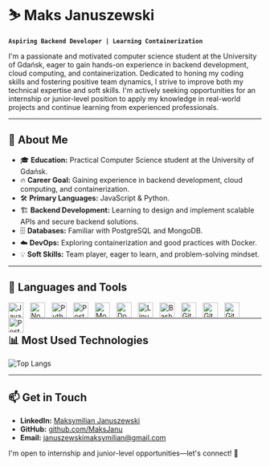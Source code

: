 # ⛷️ Maks Januszewski

**`Aspiring Backend Developer | Learning Containerization`**

I'm a passionate and motivated computer science student at the University of Gdańsk, eager to gain hands-on experience in backend development, cloud computing, and containerization. Dedicated to honing my coding skills and fostering positive team dynamics, I strive to improve both my technical expertise and soft skills. I'm actively seeking opportunities for an internship or junior-level position to apply my knowledge in real-world projects and continue learning from experienced professionals.

---

## 🚀 About Me

- 🎓 **Education:** Practical Computer Science student at the University of Gdańsk.
- 🔥 **Career Goal:** Gaining experience in backend development, cloud computing, and containerization.
- 🛠️ **Primary Languages:** JavaScript & Python.
- 🏗️ **Backend Development:** Learning to design and implement scalable APIs and secure backend solutions.
- 🗄️ **Databases:** Familiar with PostgreSQL and MongoDB.
- ☁️ **DevOps:** Exploring containerization and good practices with Docker.
- 💡 **Soft Skills:** Team player, eager to learn, and problem-solving mindset.

---

## 🧰 Languages and Tools

<img align="left" alt="JavaScript" width="30px" style="padding-right:10px;" src="https://www.svgrepo.com/show/349419/javascript.svg" />
<img align="left" alt="Node.js" width="30px" style="padding-right:10px;" src="https://cdn.jsdelivr.net/gh/devicons/devicon@latest/icons/nodejs/nodejs-original-wordmark.svg" />
<img align="left" alt="Python" width="30px" style="padding-right:10px;" src="https://www.svgrepo.com/show/374016/python.svg"/>
<img align="left" alt="PostgreSQL" width="30px" style="padding-right:10px;" src="https://www.svgrepo.com/show/354200/postgresql.svg" />
<img align="left" alt="MongoDB" width="30px" style="padding-right:10px;" src="https://cdn.jsdelivr.net/gh/devicons/devicon@latest/icons/mongodb/mongodb-original.svg" />
<img align="left" alt="Docker" width="30px" style="padding-right:10px;" src="https://cdn.jsdelivr.net/gh/devicons/devicon@latest/icons/docker/docker-original.svg" />
<img align="left" alt="Linux" width="30px" style="padding-right:10px;" src="https://www.svgrepo.com/show/354004/linux-tux.svg" />
<img align="left" alt="Bash" width="30px" style="padding-right:10px;" src="https://cdn.jsdelivr.net/gh/devicons/devicon@latest/icons/bash/bash-original.svg" />
<img align="left" alt="Git" width="30px" style="padding-right:10px;" src="https://www.svgrepo.com/show/452210/git.svg" />
<img align="left" alt="GitHub" width="30px" style="padding-right:10px;" src="https://www.svgrepo.com/show/512317/github-142.svg" />
<img align="left" alt="GitLab" width="30px" style="padding-right:10px;" src="https://www.svgrepo.com/show/448226/gitlab.svg" />
<img align="left" alt="Postman" width="30px" style="padding-right:10px;" src="https://cdn.jsdelivr.net/gh/devicons/devicon@latest/icons/postman/postman-original.svg" />

<br />

---

## 📊 Most Used Technologies

![Top Langs](https://github-readme-stats.vercel.app/api/top-langs/?username=MaksJanu&layout=compact&theme=ocean_dark)

---

## 📫 Get in Touch

- **LinkedIn:** [Maksymilian Januszewski](https://www.linkedin.com/in/maksymilian-januszewski-3185002bb/)
- **GitHub:** [github.com/MaksJanu](https://github.com/MaksJanu)
- **Email:** [januszewskimaksymilian@gmail.com](mailto:januszewskimaksymilian@gmail.com)

I'm open to internship and junior-level opportunities—let's connect! 🚀
